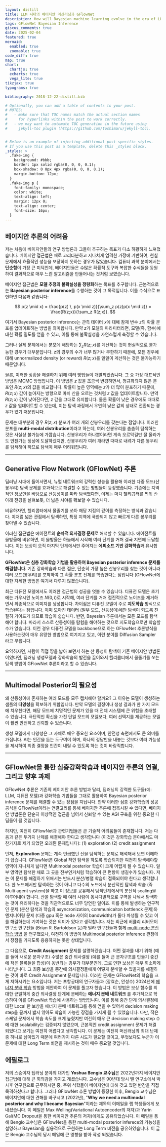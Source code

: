 ```yaml
---
layout: distill
title: LLM 시대의 베이지안 머신러닝과 GFlowNet
description: How will Bayesian machine learning evolve in the era of LLMs? Discover how GFlowNet may hold the key to unlocking its full potential.
tags: GFlowNet Bayesian Inference
giscus_comments: true
date: 2025-02-04
featured: true
mermaid:
  enabled: true
  zoomable: true
code_diff: true
map: true
chart:
  chartjs: true
  echarts: true
  vega_lite: true
tikzjax: true
typograms: true

bibliography: 2018-12-22-distill.bib

# Optionally, you can add a table of contents to your post.
# NOTES:
#   - make sure that TOC names match the actual section names
#     for hyperlinks within the post to work correctly.
#   - we may want to automate TOC generation in the future using
#     jekyll-toc plugin (https://github.com/toshimaru/jekyll-toc).


# Below is an example of injecting additional post-specific styles.
# If you use this post as a template, delete this _styles block.
_styles: >
  .fake-img {
    background: #bbb;
    border: 1px solid rgba(0, 0, 0, 0.1);
    box-shadow: 0 0px 4px rgba(0, 0, 0, 0.1);
    margin-bottom: 12px;
  }
  .fake-img p {
    font-family: monospace;
    color: white;
    text-align: left;
    margin: 12px 0;
    text-align: center;
    font-size: 16px;
  }
---
```


## 베이지안 추론의 어려움

저는 처음에 베이지안들의 연구 방법론과 그들이 추구하는 목표가 다소 허황하게 느껴졌습니다. 베이지안 접근법은 때로 고리타분하고 지나치게 엄격한 가정에 기반하여, 현실 문제에서 효율적인 성능을 보장하지 못하는 경우가 많았습니다. 컴퓨터 과학 분야에서는 **단순함**이 가장 큰 미덕인데, 베이지안들은 수많은 확률적 도구와 복잡한 수식들을 동원하여 결과적으로 매우 느린 알고리즘을 만들어내는 것처럼 보였습니다.

베이지안 접근법은 **모델 추정의 불확실성을 정량화**하는 목표를 추구합니다. 근본적으로는 **Bayesian posterior inference**를 수행하는 것이 그 목적입니다. 이를 수식으로 표현하면 다음과 같습니다:

$$
p(z \mid x) = \frac{p(z) \, p(x \mid z)}{\sum_z p(z)p(x \mid z)} = \frac{R(z;x)}{\sum_z R(z;x)}.
$$

여기서 Bayesian posterior inference는 관측 데이터 $x$에 대해 잠재 변수 $z$의 확률 분포를 업데이트하는 방법을 의미합니다. 만약 $z$가 모델의 파라미터라면, 모델(즉, 함수)에 대한 확률 밀도를 얻을 수 있고, 이를 통해 불확실성을 자연스럽게 측정할 수 있습니다.

그러나 실제 문제에서는 분모에 해당하는 $\sum_z R(z;x)$를 계산하는 것이 현실적으로 불가능한 경우가 대부분입니다. $z$의 경우의 수가 너무 많거나 무한하기 때문에, 모든 경우에 대해 unnormalized density (or reward) $R(z;x)$를 일일이 계산하는 것은 불가능하기 때문입니다.

물론, 이러한 상황을 해결하기 위해 여러 방법들이 개발되었습니다. 그 중 가장 대표적인 방법은 MCMC 방법입니다. 이 방법은 $z$ 값을 조금씩 변경하면서, 정규화되지 않은 분포인 $R(z;x)$의 값을 비교합니다. 확률이 높은 영역에는 $z$가 더 많이 분포하기 때문에, $R(z;x)$ 값이 높아지는 방향으로 마치 산을 오르는 것처럼 $z$ 값을 업데이트합니다. 만약 $R(z;x)$ 값이 낮아진다면, $z$  값을 그대로 유지합니다. 물론 확률이 낮은 경우에도 때때로 $z$  값을 업데이트할 수 있는데, 이는 탐색 과정에서 우연히 낮은 값의 상태로 전환되는 경우가 있기 때문입니다.

문제는 대부분의 경우 $R(z;x)$ 분포가 여러 개의 산봉우리를 갖는다는 점입니다. 이러한 분포를 **multi-modal distribution**이라고 하는데, 여러 산봉우리를 촘촘히 탐색하는 것은 사실상 불가능에 가깝습니다. 산봉우리가 하나뿐이라면 계속 오르막길만 잘 올라가도 언젠가는 정상에 도달하겠지만, 산봉우리가 여러 개라면 때때로 내려가 다른 봉우리를 탐색해야 하므로 탐색이 매우 어려워집니다.

---

## Generative Flow Network (GFlowNet) 추론

딥러닝 시대에 들어서면서, 뉴럴 네트워크의 강력한 성능을 활용해 이러한 다중 모드(산봉우리) 탐색 문제를 효과적으로 해결할 수 있는 방법들이 등장했습니다. 기존에는 지역적인 정보만을 바탕으로 산등성이를 따라 탐색했다면, 이제는 마치 헬리콥터를 띄워 산 아래 전경을 살펴보듯, 더 넓은 시야를 확보할 수 있습니다.

비유하자면, 헬리콥터에서 물줄기를 쏘아 해당 지점의 깊이를 측정하는 방식과 같습니다. 이처럼 넓은 관점에서 탐색하면, 특정 지역에 국한되지 않고 빠르게 다른 봉우리를 찾아낼 수 있습니다.

이러한 접근법은 에이전트의 **순차적 의사결정 문제**로 해석할 수 있습니다. 에이전트를 물방울에 비유하면, 이 물방울은 하늘에서 시작해 여러 단계를 거쳐 결국 지면에 도달합니다. 이는 보상이 오직 마지막 단계에서만 주어지는 **에피소드 기반 강화학습**과 유사합니다.

**GFlowNet은 심층 강화학습 기법을 활용하여 Bayesian posterior inference 문제를 해결합니다**. 기존 강화학습과 다른 점은, 단순히 가장 높은 산봉우리를 찾는 것이 아니라 여러 모드(봉우리)를 포착하여 그 확률 분포 전체를 학습한다는 점입니다 (GFlowNet에 대한 자세한 방법은 여기서 다루지 않겠습니다).

최근 디퓨전 모델에서도 이러한 접근법의 성공을 엿볼 수 있습니다. 디퓨전 모델은 초기에는 가우시안 노이즈 $N(0,I)$로 시작해, 여러 단계를 거쳐 점진적으로 노이즈를 제거하면서 최종적으로 이미지를 생성합니다. 차이점은 디퓨전 모델이 주로 **지도학습** 방식으로 학습된다는 점입니다. 이미 모아진 데이터 (일부 모드, 산등성이)에만 탐색이 되도록 친절히 가이드가 되므로 학습이 쉽습니다. 반면, Bayesian 추론에서는 모든 모드를 탐색해야 합니다. 따라서 스스로 산등성이를 탐험을 해야하는 것으로 지도학습으로만 학습할 수가 없습니다. 이런 경우 디퓨전 모델을 backbone으로 하는 GFlowNet 추론방식을 사용하는것이 매우 유망한 방법으로 여겨지고 있고, 이런 분야를 Diffusion Sampler 라고 부릅니다. 


요약하자면, 사람이 직접 땅을 밟아 보면서 하는 산 등성이 탐색이 기존 베이지안 방법론이였다면, 딥러닝 생성모델과 강화학습의 발전을 끌어와서 헬리콥터에서 물줄기를 쏘는 탐색 방법이 GFlowNet 추론이라고 할 수 있습니다. 

---

## Multimodal Posterior의 필요성

왜 산등성이에 존재하는 여러 모드를 모두 캡처해야 할까요? 그 이유는 모델이 생성하는 샘플의 **다양성**을 확보하기 위함입니다. 만약 모델의 결정이나 생성 결과가 한 가지 모드에 치우친다면, 해당 모드에 치명적인 문제가 있을 때 전체 시스템에 큰 위험을 초래할 수 있습니다. 극단적인 확신을 가진 단일 모드의 모델보다, 여러 선택지를 제공하는 모델이 훨씬 안전하고 신뢰할 수 있습니다.

생성 모델에게 다양성은 그 자체로 매우 중요한 요소이며, 안전성 측면에서도 큰 의미를 가집니다. AI는 인간을 돕는 도구여야 하며, 하나의 정답만을 내놓는 것보다 여러 가능성을 제시하여 최종 결정을 인간이 내릴 수 있도록 하는 것이 바람직합니다.

---

## GFlowNet을 통한 심층강화학습과 베이지안 추론의 연결, 그리고 향후 과제

GFlowNet 추론은 기존의 베이지안 추론 방법과 달리, 딥러닝의 강력한 도구들(예: LLM, 디퓨전 모델)과 강화학습 기법들을 그대로 활용하여 Bayesian posterior inference 문제를 해결할 수 있는 장점을 지닙니다. 만약 이러한 심층 강화학습의 성공 공식을 GFlowNet이라는 연결고리를 통해 베이지안 추론에 접목시킬 수 있다면, 베이지안 방법론은 단순히 이상적인 접근을 넘어서 신뢰할 수 있는 AGI 구축을 위한 중요한 디딤돌이 될 것입니다.

하지만, 여전히 GFlowNet과 관련기법들은 큰 기술적 어려움들이 존재합니다. 저는 다음과 같은 두가지 난제를 해결해야 한다고 생각합니다 (이것은 강화학습 분야에서도 마찬가지로 제기 되었던 오래된 문제입니다): (1) exploration (2) credit assignment

먼저, **Exploration** 문제는 계속 언급했던 산을 탐색하는 문제로 해석해서 보면 이해하기 쉽습니다. GFlowNet은 Global 적인 탐색을 하도록 학습되지만 여전히 탐색해야할 영역이 지나치게 넓다면 Multimodal posterior 학습이 크게 어렵게 될 수 있습니다. 일부 영역만 탐색한 채로 그 곳을 전부인거처럼 학습하여 큰 편향이 생길수가 있습니다. 저는 이 문제를 해결하기 위해서는 반드시 분산/병렬 학습이 접목되어야 한다고 생각합니다. 한 노드에서만 탐색하는 것이 아니고 다수의 노드에서 분산적인 탐색과 학습 (즉 Multi agent system)을 하고 이 정보를 공유해서 탐색단계에서의 분산적 scaling을 이루어내야 합니다. 산을 탐색할 때 여러 사람이 동시다발적으로 구역을 나눠서 탐색하는 것이 유리하다는 것을 직관적으로도 너무 당연한 일이죠. 이를 통해 발생하는 연구적인 문제 (분산 탐색과 학습의 asyncronization, communicaiton bottlenck 문제)와 엔지니어링 문제 (다중 gpu 혹은 node 사이의 bandwidth)가 둘다 파생될 수 있고 이를 해결하는데 기여하는 것은 의미가 있다고 생각합니다. 저는 최근에 버클리 리버모어 연구소 연구진들 (Brian R. Bartoldson 등)과 밀라 연구진들과 함께 [multi-node 분산학습 방법](https://arxiv.org/abs/2503.18929) 을 연구했으나, 여전히 이 방법이 Multimodal posterior inference 관점에서 장점을 가지도록 응용하지는 못한 상태입니다. 

그 다음으로, **Credit Assignment** 문제를 설명하겠습니다. 어떤 결과를 내기 위해 (예를 들어 새로운 분자구조) 수많은 중간 의사결정 (예를 들어 큰 분자구조를 만들기 중간에 작은 블록들을 합성)이 동반되는 경우가 대부분인데, 그로 인한 보상은 매우 희소하게 나타납니다. 그 최종 보상을 중간에 의사결정들에게 어떻게 분배할 수 있을지를 해결하는 것이 바로 Credit Assignment 문제입니다. 이러한 문제는 GFlowNet의 학습을 크게 저하시키는 요소입니다. 저는 포항공대의 연구자들과 (장효순, 안성수) 2024년에 [에너지 분배 학습](https://arxiv.org/abs/2310.03301) 방법을 제안하여 이 문제를 풀고자 했습니다. 이 방법은 보상 함수를 최대한 균일하게 중간 의사결정 단계에 분배하는 **에너지 분배 네트워크** 를 추가적으로 학습하여 이를 GFlowNet 학습에 사용하는 방법입니다. 이를 통해 중간 단계 의사결정에 대한 Local 한 보상을 에너지 분배 네트워크를 통해 얻을 수 있어서 decision making step을 끝까지 밟지 않아도 학습이 가능한 장점을 가지게 될 수 있었습니다. 다만, 작은 스케일 문제에서 학습 속도를 크게 높혔지만 여전히 매우 큰 decision making step 수에 대한 scalability는 검증되지 않았으며, 근본적인 credit assignment 문제가 해결 되었다고 보기는 여전히 어렵다고 생각합니다. 이 문제는 여전히 머신러닝의 최대 난제중 하나로 남아있기 때문에 여러가지 다른 시도가 필요할 것이고, 무엇보다도 누군가 이 문제에 대한 Long Term 비전을 제시하는 것이 매우 중요할 것입니다. 


## 에필로그

저의 스승이자 딥러닝 분야의 대가인 **Yoshua Bengio 교수님**은 2022년까지 베이지안 접근법에 대해 큰 회의감을 가지고 계셨습니다. 교수님은 90년대 당시 벨 연구소에서 박사후 연구원으로 근무하시던 중, 주위 석학들이 베이지안에 대해 갖고 있던 반감을 직접 목격하셨다고 합니다. 그러나 GFlowNet 추론 방법이 등장한 이후, Bengio 교수님은 베이지안에 대한 견해를 바꾸시고 (2022년), "**Why we need a multimodal posterior and why I became Bayesian**"이라는 제목의 이메일을 랩 학생들에게 보내셨습니다. 이 메일은 Max Welling(Variational Autoencoder의 저자)과 Yarin Gal(MC Dropout을 통한 베이지안 추론의 저자)에게도 공유되었습니다. 이 메일을 통해 Bengio 교수님은 GFlowNet을 통한 multi-modal posterior inferece의 가능성을 설명하고 Bayesian을 실용적으로 구현하는 Long Term 비전을 공유하였습니다. 이 글은 Bengio 교수님의 당시 메일에 큰 영향을 받아 작성 되었습니다. 


---









